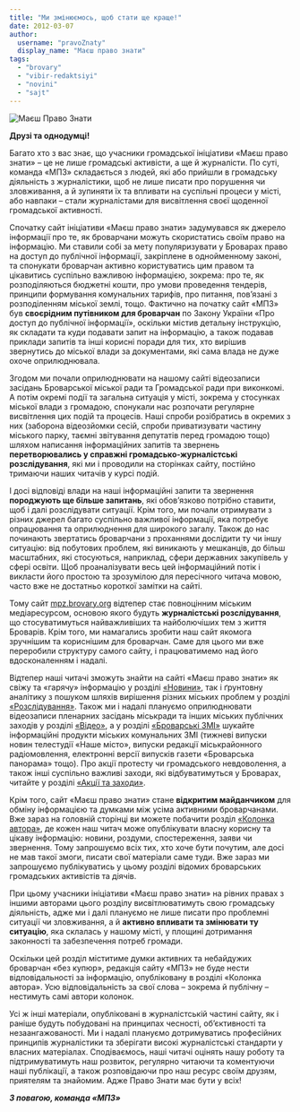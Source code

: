 ```yaml
---
title: "Ми змінюємось, щоб стати ще краще!"
date: 2012-03-07
author: 
  username: "pravoZnaty"
  display_name: "Маєш право знати"
tags: 
  - "brovary"
  - "vibir-redaktsiyi"
  - "novini"
  - "sajt"
---
```


![](https://mpz.brovary.org/wp-content/uploads/2012/03/MPZ31.jpg "Маєш Право Знати")

**Друзі та однодумці!**

Багато хто з вас знає, що учасники громадської ініціативи «Маєш право знати» – це не лише громадські активісти, а ще й журналісти. По суті, команда «МПЗ» складається з людей, які або прийшли в громадську діяльність з журналістики, щоб не лише писати про порушення чи зловживання, а й зупиняти їх та впливати на суспільні процеси у місті, або навпаки – стали журналістами для висвітлення своєї щоденної громадської активності. <!--more-->

Спочатку сайт ініціативи «Маєш право знати» задумувався як джерело інформації про те, як броварчани можуть скористатись своїм право на інформацію. Ми ставили собі за мету популяризувати у Броварах право на доступ до публічної інформації, закріплене в однойменному законі, та спонукати броварчан активно користуватись цим правом та цікавитись суспільно важливою інформацією, зокрема: про те, як розподіляються бюджетні кошти, про умови проведення тендерів, принципи формування комунальних тарифів, про питання, пов’язані з розподіленням міської землі, тощо. Фактично на початку сайт «МПЗ» був **своєрідним путівником для броварчан** по Закону України «Про доступ до публічної інформації», оскільки містив детальну інструкцію, як складати та куди подавати запит на інформацію, а також подавав приклади запитів та інші корисні поради для тих, хто вирішив звернутись до міської влади за документами, які сама влада не дуже охоче оприлюднювала.

Згодом ми почали оприлюднювати на нашому сайті відеозаписи засідань Броварської міської ради та Громадської ради при виконкомі. А потім окремі події та загальна ситуація у місті, зокрема у стосунках міської влади з громадою, спонукали нас розпочати регулярне висвітлення цих подій та процесів. Наші спроби розібратись в окремих з них (заборона відеозйомки сесій, спроби приватизувати частину міського парку, таємні звітування депутатів перед громадою тощо) шляхом написання інформаційних запитів та звернень **перетворювались у справжні громадсько-журналістські розслідування**, які ми і проводили на сторінках сайту, постійно тримаючи наших читачів у курсі подій.

І досі відповіді влади на наші інформаційні запити та звернення **породжують ще більше запитань**, які обов’язково потрібно ставити, щоб і далі розслідувати ситуації. Крім того, ми почали отримувати з різних джерел багато суспільно важливої інформації, яка потребує опрацювання та оприлюднення для широкого загалу. Також до нас починають звертатись броварчани з проханнями дослідити ту чи іншу ситуацію: від побутових проблем, які виникають у мешканців, до більш масштабних, які стосуються, наприклад, сфери державних закупівель у сфері освіти. Щоб проаналізувати весь цей інформаційний потік і викласти його простою та зрозумілою для пересічного читача мовою, часто вже не достатньо короткої замітки на сайті.

Тому сайт [mpz.brovary.org](https://mpz.brovary.org "Маєш Право Знати") відтепер стає повноцінним міським медіаресурсом, основою якого будуть **журналістські розслідування**, що стосуватимуться найважливіших та найболючіших тем з життя Броварів. Крім того, ми намагались зробити наш сайт якомога зручнішим та кориснішим для броварчан. Саме для цього ми вже переробили структуру самого сайту, і працюватимемо над його вдосконаленням і надалі.

Відтепер наші читачі зможуть знайти на сайті «Маєш право знати» як свіжу та «гарячу» інформацію у розділі [«Новини»](https://mpz.brovary.org/action/%d0%bd%d0%be%d0%b2%d0%b8%d0%bd%d0%b8/ "Новини"), так і ґрунтовну аналітику з пошуком шляхів вирішення різних міських проблем у розділі [«Розслідування»](https://mpz.brovary.org/action/%d1%80%d0%be%d0%b7%d1%81%d0%bb%d1%96%d0%b4%d1%83%d0%b2%d0%b0%d0%bd%d0%bd%d1%8f/ "Розслідування"). Також ми і надалі плануємо оприлюднювати відеозаписи пленарних засідань міськради та інших міських публічних заходів у розділі [«Відео»](https://mpz.brovary.org/action/%d0%b2%d1%96%d0%b4%d0%b5%d0%be/ "Відео"), а у розділі [«Броварські ЗМІ»](https://mpz.brovary.org/action/%d0%b1%d1%80%d0%be%d0%b2%d0%b0%d1%80%d1%81%d1%8c%d0%ba%d1%96-%d0%b7%d0%bc%d1%96/ "Броварські ЗМІ") шукайте інформаційні продукти міських комунальних ЗМІ (тижневі випуски новин телестудії «Наше місто», випуски редакції міськрайонного радіомовлення, електронні версії випусків газети «Броварська панорама» тощо). Про акції протесту чи громадського невдоволення, а також інші суспільно важливі заходи, які відбуватимуться у Броварах, читайте у розділі [«Акції та заходи»](https://mpz.brovary.org/action/%d0%b0%d0%ba%d1%86%d1%96%d1%97-%d0%b7%d0%b0%d1%85%d0%be%d0%b4%d0%b8/ "Акції та заходи").

Крім того, сайт «Маєш право знати» стане **відкритим майданчиком** для обміну інформацією та думками між усіма активними броварчанами. Вже зараз на головній сторінці ви можете побачити розділ [«Колонка автора»](https://mpz.brovary.org/action/%d0%ba%d0%be%d0%bb%d0%be%d0%bd%d0%ba%d0%b0-%d0%b0%d0%b2%d1%82%d0%be%d1%80%d0%b0/ "Колонка автора"), де кожен наш читач може опублікувати власну корисну та цікаву інформацію: новини, роздуми, спостереження, заяви чи звернення. Тому запрошуємо всіх тих, хто хоче бути почутим, але досі не мав такої змоги, писати свої матеріали саме туди. Вже зараз ми запрошуємо публікуватись у цьому розділі відомих броварських громадських активістів та діячів.

При цьому учасники ініціативи «Маєш право знати» на рівних правах з іншими авторами цього розділу висвітлюватимуть свою громадську діяльність, адже ми і далі плануємо не лише писати про проблемні ситуації чи зловживання, а й **активно впливати та змінювати ту ситуацію**, яка склалась у нашому місті, у площині дотримання законності та забезпечення потреб громади.

Оскільки цей розділ міститиме думки активних та небайдужих броварчан «без купюр», редакція сайту «МПЗ» не буде нести відповідальності за інформацію, опубліковану в розділі «Колонка автора». Усю відповідальність за свої слова – зокрема й публічну – нестимуть самі автори колонок.

Усі ж інші матеріали, опубліковані в журналістській частині сайту, як і раніше будуть побудовані на принципах чесності, об’єктивності та незаангажованості. Ми і надалі плануємо дотримуватись професійних принципів журналістики та зберігати високі журналістські стандарти у власних матеріалах. Сподіваємось, наші читачі оцінять нашу роботу та підтримуватимуть наш розвиток, регулярно читаючи та коментуючи наші публікації, а також розповідаючи про наш ресурс своїм друзям, приятелям та знайомим. Адже Право Знати має бути у всіх!

**_З повагою, команда «МПЗ»_**
